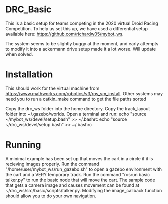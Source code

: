 # DRC_Basic
This is a basic setup for teams competing in the 2020 virtual Droid Racing Competition. To help us set this up, we have used a differential setup available here: https://github.com/richardw05/mybot_ws.

The system seems to be slightly buggy at the moment, and early attempts to modify it into a ackermann drive setup made it a lot worse. Will update when solved.
# Installation
This should work for the virtual machine from https://www.mathworks.com/robotics/v3/ros_vm_install. Other systems may need you to run a catkin_make command to get the file paths
sorted

Copy the drc_ws folder into the home directory. Copy the track_layout folder into ~/.gazebo/worlds.
Open a terminal and run:
echo "source ~/mybot_ws/devel/setup.bash" >> ~/.bashrc
echo "source ~/drc_ws/devel/setup.bash" >> ~/.bashrc

# Running
A minimal example has been set up that moves the cart in a circle if it is recieving images properly.
Run the command "/home/user/mybot_ws/run_gazebo.sh" to open a gazebo environment with the cart and a VERY temporary track.
Run the command "rosrun basic talker.py" to run the basic node that will move the cart.
The sample code that gets a camera image and causes movement can be found at ~/drc_ws/src/basic/scripts/talker.py.
Modifying the image_callback function should allow you to do your own navigation.